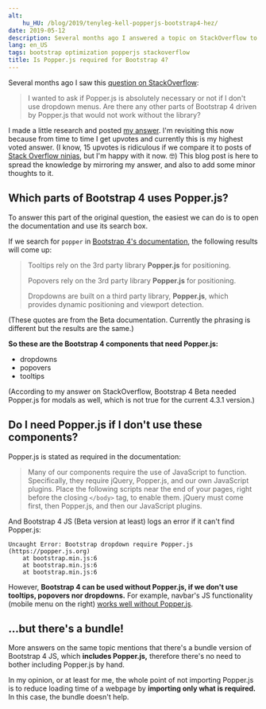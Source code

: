 ```yaml
---
alt:
    hu_HU: /blog/2019/tenyleg-kell-popperjs-bootstrap4-hez/
date: 2019-05-12
description: Several months ago I answered a topic on StackOverflow to find out which parts of Bootstrap 4 requires Popper.js and whether importing Popper.js is necessary.
lang: en_US
tags: bootstrap optimization popperjs stackoverflow
title: Is Popper.js required for Bootstrap 4?
---
```


Several months ago I saw this [question on StackOverflow][q]:

> I wanted to ask if Popper.js is absolutely necessary or not if I don't use dropdown menus. Are there any other parts of Bootstrap 4 driven by Popper.js that would not work without the library?

I made a little research and posted [my answer][a]. I'm revisiting this now because from time to time I get upvotes and currently this is my highest voted answer. (I know, 15 upvotes is ridiculous if we compare it to posts of [Stack Overflow ninjas][n], but I'm happy with it now. 🤓) This blog post is here to spread the knowledge by mirroring my answer, and also to add some minor thoughts to it.

## Which parts of Bootstrap 4 uses Popper.js?

To answer this part of the original question, the easiest we can do is to open the documentation and use its search box.

If we search for `popper` in [Bootstrap 4's documentation][d], the following results will come up:

> Tooltips rely on the 3rd party library **Popper.js** for positioning.
>
> Popovers rely on the 3rd party library **Popper.js** for positioning.
>
> Dropdowns are built on a third party library, **Popper.js**, which provides dynamic positioning and viewport detection.

(These quotes are from the Beta documentation. Currently the phrasing is different but the results are the same.)

**So these are the Bootstrap 4 components that need Popper.js:**

-   dropdowns
-   popovers
-   tooltips

(According to my answer on StackOverflow, Bootstrap 4 Beta needed Popper.js for modals as well, which is not true for the current 4.3.1 version.)

## Do I need Popper.js if I don't use these components?

Popper.js is stated as required in the documentation:

> Many of our components require the use of JavaScript to function. Specifically, they require jQuery, Popper.js, and our own JavaScript plugins. Place the following scripts near the end of your pages, right before the closing `</body>` tag, to enable them. jQuery must come first, then Popper.js, and then our JavaScript plugins.

And Bootstrap 4 JS (Beta version at least) logs an error if it can't find Popper.js:

```
Uncaught Error: Bootstrap dropdown require Popper.js (https://popper.js.org)
    at bootstrap.min.js:6
    at bootstrap.min.js:6
    at bootstrap.min.js:6
```

However, **Bootstrap 4 can be used without Popper.js, if we don't use tooltips, popovers nor dropdowns.** For example, navbar's JS functionality (mobile menu on the right) [works well without Popper.js][a].

## ...but there's a bundle!

More answers on the same topic mentions that there's a bundle version of Bootstrap 4 JS, which **includes Popper.js,** therefore there's no need to bother including Popper.js by hand.

In my opinion, or at least for me, the whole point of not importing Popper.js is to reduce loading time of a webpage by **importing only what is required.** In this case, the bundle doesn't help.

[a]: https://stackoverflow.com/a/46155285/2418224
[d]: https://getbootstrap.com/docs/4.3/getting-started/introduction/
[n]: https://stackoverflow.com/users?tab=Reputation&filter=all
[q]: https://stackoverflow.com/questions/46155017/bootstrap-4-beta-is-popper-js-required/46155285
